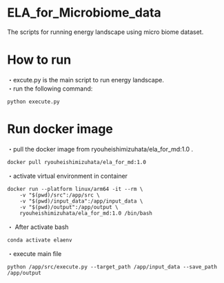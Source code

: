 # ELA_for_Microbiome_data
The scripts for running energy landscape using micro biome dataset.

# How to run
・excute.py is the main script to run energy landscape. <br>
・run the following command:
```bash:
python execute.py
```

# Run docker image
・pull the docker image from ryouheishimizuhata/ela_for_md:1.0 .
```bash:
docker pull ryouheishimizuhata/ela_for_md:1.0
```
・activate virtual environment in container
```bash:
docker run --platform linux/arm64 -it --rm \
    -v "$(pwd)/src":/app/src \
    -v "$(pwd)/input_data":/app/input_data \
    -v "$(pwd)/output":/app/output \
    ryouheishimizuhata/ela_for_md:1.0 /bin/bash
```
・ After activate bash 
```bash:
conda activate elaenv
```
・execute main file
```bash:
python /app/src/execute.py --target_path /app/input_data --save_path /app/output
```
